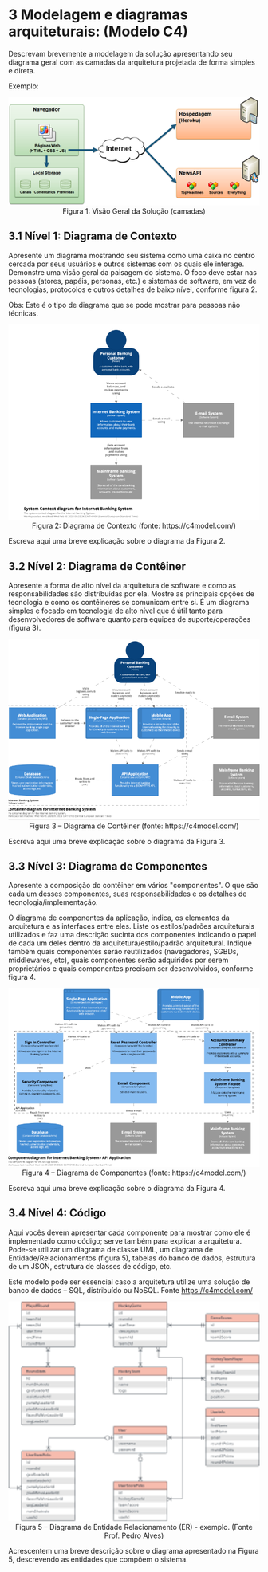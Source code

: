 # 3 Modelagem e diagramas arquiteturais: (Modelo C4)
Descrevam brevemente a modelagem da solução apresentando seu diagrama geral com as camadas da arquitetura projetada de forma simples e direta.

Exemplo:

<p align="center">
  <img src="./images/solucao_geral.png" alt="Diagrama de Contexto"> <br>
  Figura 1: Visão Geral da Solução (camadas)
</p>




## 3.1 Nível 1: Diagrama de Contexto
Apresente um diagrama mostrando seu sistema como uma caixa no centro cercada por seus usuários e outros sistemas com os quais ele interage. Demonstre uma visão geral da paisagem do sistema. O foco deve estar nas pessoas (atores, papéis, personas, etc.) e sistemas de software, em vez de tecnologias, protocolos e outros detalhes de baixo nível, conforme figura 2. 

Obs: Este é o tipo de diagrama que se pode mostrar para pessoas não técnicas.

<p align="center">
  <img src="./images/diagrama_contexto.png" alt="Diagrama de Contexto"><br>
  Figura 2: Diagrama de Contexto  (fonte: https://c4model.com/)
</p>

Escreva aqui uma breve explicação sobre o diagrama da Figura 2.


## 3.2 Nível 2: Diagrama de Contêiner
Apresente a forma de alto nível da arquitetura de software e como as responsabilidades são distribuídas por ela. Mostre as principais opções de tecnologia e como os contêineres se comunicam entre si. É um diagrama simples e focado em tecnologia de alto nível que é útil tanto para desenvolvedores de software quanto para equipes de suporte/operações (figura 3).

<p align="center">
  <img src="./images/diagrama_conteiner.png" alt="Diagrama de Contêiner"><br>
  Figura 3 – Diagrama de Contêiner  (fonte: https://c4model.com/)
</p>

Escreva aqui uma breve explicação sobre o diagrama da Figura 3.


## 3.3 Nível 3: Diagrama de Componentes
Apresente a composição do contêiner em vários "componentes". O que são cada um desses componentes, suas responsabilidades e os detalhes de tecnologia/implementação.

O diagrama de componentes da aplicação, indica, os elementos da arquitetura e as interfaces entre eles. Liste os estilos/padrões arquiteturais utilizados e faz uma descrição sucinta dos componentes indicando o papel de cada um deles dentro da arquitetura/estilo/padrão arquitetural. Indique também quais componentes serão reutilizados (navegadores, SGBDs, middlewares, etc), quais componentes serão adquiridos por serem proprietários e quais componentes precisam ser desenvolvidos, conforme figura 4.


<p align="center">
  <img src="./images/diagrama_componentes.png" alt="Diagrama de Contexto"><br>
  Figura 4 – Diagrama de Componentes  (fonte: https://c4model.com/)
</p>

Escreva aqui uma breve explicação sobre o diagrama da Figura 4.


## 3.4 Nível 4: Código

Aqui vocês devem apresentar cada componente para mostrar como ele é implementado como código; serve também para explicar a arquitetura. Pode-se utilizar um diagrama de classe UML, um diagrama de Entidade/Relacionamentos (figura 5), tabelas do banco de dados, estrutura de um JSON, estrutura de classes de código, etc. 

Este modelo pode ser essencial caso a arquitetura utilize uma solução de banco de dados – SQL, distribuído ou NoSQL.
Fonte https://c4model.com/

<p align="center">
  <img src="./images/diagrama_ER.png" alt="Diagrama de Entidade Relacionamento" width="600"> <br>
  Figura 5 – Diagrama de Entidade Relacionamento (ER) - exemplo. (Fonte Prof. Pedro Alves)
</p>

Acrescentem uma breve descrição sobre o diagrama apresentado na Figura 5, descrevendo as entidades que compõem o sistema.
